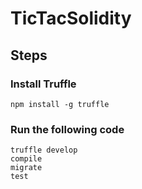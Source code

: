 # TicTacSolidity
## Steps

### Install Truffle 
<code>npm install -g truffle</code>
### Run the following code
<code>truffle develop</code>  
<code>compile</code>  
<code>migrate</code>  
<code>test</code>
